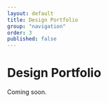 ```yaml
---
layout: default
title: Design Portfolio
group: "navigation"
order: 3
published: false
---
```


# Design Portfolio
Coming soon.
